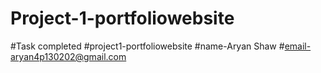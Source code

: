 # Project-1-portfoliowebsite

#Task completed
#project1-portfoliowebsite
#name-Aryan Shaw
#email-aryan4p130202@gmail.com
